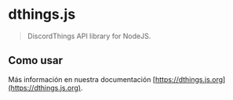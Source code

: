 # dthings.js
> DiscordThings API library for NodeJS.

## Como usar
Más información en nuestra documentación [https://dthings.js.org](https://dthings.js.org).
